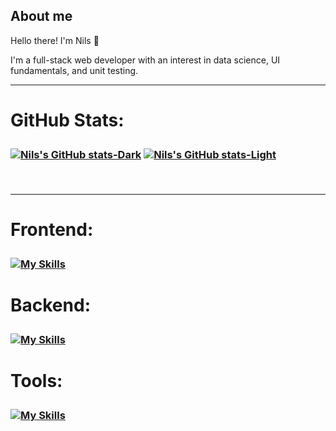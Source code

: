 ## About me

<link rel="stylesheet" href="https://cdn.jsdelivr.net/gh/devicons/devicon@v2.15.1/devicon.min.css">

Hello there! I'm Nils 👋

I'm a full-stack web developer with an interest in data science, UI fundamentals, and unit testing. 



<hr />

<h3 style='font-size:2em'>GitHub Stats: <h3>
 
[![Nils's GitHub stats-Dark](https://github-readme-stats.vercel.app/api?username=nils-n&show_icons=true&theme=vue-dark#gh-dark-mode-only)](https://github.com/anuraghazra/github-readme-stats#gh-dark-mode-only)
[![Nils's GitHub stats-Light](https://github-readme-stats.vercel.app/api?username=nils-n&show_icons=true&theme=default#gh-light-mode-only)](https://github.com/anuraghazra/github-readme-stats#gh-light-mode-only)
 
<br />
<hr />




<h3 style='font-size:2em; display:flex; align-content:center;'> Frontend: <h3>

[![My Skills](https://skillicons.dev/icons?i=html,css,tailwind,js,react,vite,astro,figma)](#)


     
<h3 style='font-size:2em; display:flex; align-content:center;'> Backend: <h3>
     
[![My Skills](https://skillicons.dev/icons?i=django,flask,py,sklearn,firebase,supabase,cloudflare,workers,postgres)](#)

<h3 style='font-size:2em; display:flex; align-content:center;'>Tools: <h3>
 
[![My Skills](https://skillicons.dev/icons?i=bash,linux,vscode,matlab,postman,git,github)](#)
     


     
</div>


<br />
<br />

